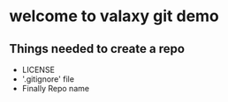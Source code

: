 # welcome to valaxy git demo
## Things needed to create a repo
- LICENSE
- '.gitignore' file
- Finally Repo name
